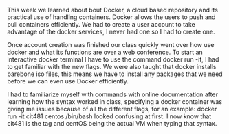   This week we learned about bout Docker, a cloud based repository and its practical use of handling containers. Docker allows the users to 
push and pull containers efficiently. We had to create a user account to take advantage of the docker services, I never had one so 
I had to create one. 

  Once account creation was finished our class quickly went over how use docker and what its functions are over a web conference.
To start an interactive docker terminal I have to use the command docker run -it, I had to get familiar with the new flags. We were also
taught that docker installs barebone iso files, this means we have to install any packages that we need before we can even use Docker
efficiently. 

  I had to familiarize myself with commands with online documentation after learning how the syntax worked in class, specifying
a docker container was giving me issues because of all the different flags, for an example: docker run -it cit481 centos /bin/bash looked
confusing at first. I now know that cit481 is the tag and centOS being the actual VM when typing that syntax.

